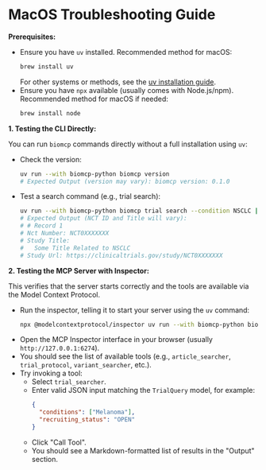 # MacOS Troubleshooting Guide

**Prerequisites:**

- Ensure you have `uv` installed. Recommended method for macOS:
  ```bash
  brew install uv
  ```
  For other systems or methods, see the [uv installation guide](https://docs.astral.sh/uv/install/).
- Ensure you have `npx` available (usually comes with Node.js/npm). Recommended method for macOS if needed:
  ```bash
  brew install node
  ```

**1. Testing the CLI Directly:**

You can run `biomcp` commands directly without a full installation using `uv`:

- Check the version:
  ```bash
  uv run --with biomcp-python biomcp version
  # Expected Output (version may vary): biomcp version: 0.1.0
  ```
- Test a search command (e.g., trial search):
  ```bash
  uv run --with biomcp-python biomcp trial search --condition NSCLC | head -n 5
  # Expected Output (NCT ID and Title will vary):
  # # Record 1
  # Nct Number: NCT0XXXXXXX
  # Study Title:
  #   Some Title Related to NSCLC
  # Study Url: https://clinicaltrials.gov/study/NCT0XXXXXXX
  ```

**2. Testing the MCP Server with Inspector:**

This verifies that the server starts correctly and the tools are available via the Model Context Protocol.

- Run the inspector, telling it to start your server using the `uv` command:
  ```bash
  npx @modelcontextprotocol/inspector uv run --with biomcp-python biomcp run
  ```
- Open the MCP Inspector interface in your browser (usually `http://127.0.0.1:6274`).
- You should see the list of available tools (e.g., `article_searcher`, `trial_protocol`, `variant_searcher`, etc.).
- Try invoking a tool:
  - Select `trial_searcher`.
  - Enter valid JSON input matching the `TrialQuery` model, for example:
    ```json
    {
      "conditions": ["Melanoma"],
      "recruiting_status": "OPEN"
    }
    ```
  - Click "Call Tool".
  - You should see a Markdown-formatted list of results in the "Output" section.
